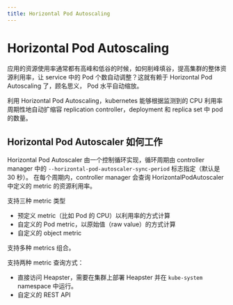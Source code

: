 ```yaml
---
title: Horizontal Pod Autoscaling
---
```


# Horizontal Pod Autoscaling
应用的资源使用率通常都有高峰和低谷的时候，如何削峰填谷，提高集群的整体资源利用率，让 service 中的 Pod 个数自动调整？这就有赖于 Horizontal Pod Autoscaling 了，顾名思义，
Pod 水平自动缩放。

利用 Horizontal Pod Autoscaling，kubernetes 能够根据监测到的 CPU 利用率周期性地自动扩缩容 replication controller，deployment 和 replica set
中 pod 的数量。

## Horizontal Pod Autoscaler 如何工作
Horizontal Pod Autoscaler 由一个控制循环实现，循环周期由 controller manager 中的 `--horizontal-pod-autoscaler-sync-period` 标志指定（默认是 30 秒）。
在每个周期内，controller manager 会查询 HorizontalPodAutoscaler 中定义的 metric 的资源利用率。

支持三种 metric 类型
- 预定义 metric（比如 Pod 的 CPU）以利用率的方式计算
- 自定义的 Pod metric，以原始值（raw value）的方式计算
- 自定义的 object metric

支持多种 metrics 组合。

支持两种 metric 查询方式：
- 直接访问 Heapster，需要在集群上部署 Heapster 并在 `kube-system` namespace 中运行。
- 自定义的 REST API